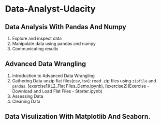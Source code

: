 # Data-Analyst-Udacity

## Data Analysis With Pandas And Numpy

1. Explore and inspect data
2. Manipulate data using pandas and numpy
3. Communicating results

## Advanced Data Wrangling

1. Introduction to Advanced Data Wrangling
2. Gathering Data
   unzip flat files(csv, tsv): read .zip files using `zipfile` and `pandas`. [exercise1](L2_Flat Files_Demo.ipynb), [exercise2](Exercise - Download and Load Flat Files - Starter.ipynb)
4. Assessing Data
5. Cleaning Data

## Data Visulization With Matplotlib And Seaborn.

